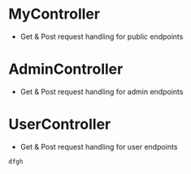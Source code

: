 # MyController
- Get & Post request handling for public endpoints

# AdminController
- Get & Post request handling for admin endpoints

# UserController
- Get & Post request handling for user endpoints

``` dfgh ```